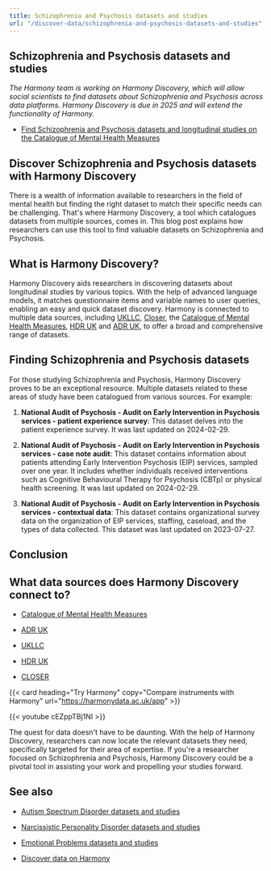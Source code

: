 ```yaml
---
title: Schizophrenia and Psychosis datasets and studies
url: "/discover-data/schizophrenia-and-psychosis-datasets-and-studies"
---
```


## Schizophrenia and Psychosis datasets and studies

*The Harmony team is working on Harmony Discovery, which will allow social scientists to find datasets about Schizophrenia and Psychosis across data platforms. Harmony Discovery is due in 2025 and will extend the functionality of Harmony.*

* [Find Schizophrenia and Psychosis datasets and longitudinal studies on the Catalogue of Mental Health Measures](https://www.cataloguementalhealth.ac.uk/?content=search&query=Topic:schizophrenia+and+psychosis)

## Discover Schizophrenia and Psychosis datasets with Harmony Discovery

There is a wealth of information available to researchers in the field of mental health but finding the right dataset to match their specific needs can be challenging. That's where Harmony Discovery, a tool which catalogues datasets from multiple sources, comes in. This blog post explains how researchers can use this tool to find valuable datasets on Schizophrenia and Psychosis.

## What is Harmony Discovery?

Harmony Discovery aids researchers in discovering datasets about longitudinal studies by various topics. With the help of advanced language models, it matches questionnaire items and variable names to user queries, enabling an easy and quick dataset discovery. Harmony is connected to multiple data sources, including [UKLLC](https://explore.ukllc.ac.uk), [Closer](https://www.closer.ac.uk/), the [Catalogue of Mental Health Measures](https://www.cataloguementalhealth.ac.uk/), [HDR UK](https://www.hdruk.ac.uk/) and [ADR UK](https://www.adruk.org/), to offer a broad and comprehensive range of datasets.

## Finding Schizophrenia and Psychosis datasets

For those studying Schizophrenia and Psychosis, Harmony Discovery proves to be an exceptional resource. Multiple datasets related to these areas of study have been catalogued from various sources. For example:

1. **National Audit of Psychosis - Audit on Early Intervention in Psychosis services - patient experience survey**: This dataset delves into the patient experience survey. It was last updated on 2024-02-29.

2. **National Audit of Psychosis - Audit on Early Intervention in Psychosis services - case note audit**: This dataset contains information about patients attending Early Intervention Psychosis (EIP) services, sampled over one year. It includes whether individuals received interventions such as Cognitive Behavioural Therapy for Psychosis (CBTp) or physical health screening. It was last updated on 2024-02-29.

3. **National Audit of Psychosis - Audit on Early Intervention in Psychosis services - contextual data**: This dataset contains organizational survey data on the organization of EIP services, staffing, caseload, and the types of data collected. This dataset was last updated on 2023-07-27.

## Conclusion


## What data sources does Harmony Discovery connect to?

* [Catalogue of Mental Health Measures](https://www.cataloguementalhealth.ac.uk/)

* [ADR UK](https://www.adruk.org/data-access/data-catalogue/)

* [UKLLC](https://explore.ukllc.ac.uk)

* [HDR UK](https://www.healthdatagateway.org/)

* [CLOSER](https://closer.ac.uk/)

{{< card heading="Try Harmony" copy="Compare instruments with Harmony" url="https://harmonydata.ac.uk/app" >}}

{{< youtube cEZppTBj1NI >}}


The quest for data doesn't have to be daunting. With the help of Harmony Discovery, researchers can now locate the relevant datasets they need, specifically targeted for their area of expertise. If you're a researcher focused on Schizophrenia and Psychosis, Harmony Discovery could be a pivotal tool in assisting your work and propelling your studies forward.

## See also

* [Autism Spectrum Disorder datasets and studies](/discover-data/autism-spectrum-disorder-datasets-and-studies)

* [Narcissistic Personality Disorder datasets and studies](/discover-data/narcissistic-personality-disorder-datasets-and-studies)

* [Emotional Problems datasets and studies](/discover-data/emotional-problems-datasets-and-studies)

* [Discover data on Harmony](/discover-data/)